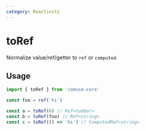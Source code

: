 ```yaml
---
category: Reactivity
---
```


# toRef

Normalize value/ref/getter to `ref` or `computed`.

## Usage

```ts
import { toRef } from 'comuse-core'

const foo = ref('hi')

const a = toRef(0) // Ref<number>
const b = toRef(foo) // Ref<string>
const c = toRef(() => 'hi') // ComputedRef<string>
```
